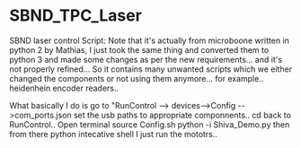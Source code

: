 # SBND_TPC_Laser
SBND laser control Script: 
Note that it's actually from microboone written in python 2 by Mathias, I just took the same thing and converted them to python 3 and made some changes as per the new requirements... 
and it's not properly refined... So it contains many unwanted scripts which we either changed the components or not using them anymore...
for example.. heidenhein encoder readers..

What basically I do is go to "RunControl --> devices-->Config -->com_ports.json
set the usb paths to appropriate componnents..
cd back to RunControl..
Open terminal
source Config.sh
python -i Shiva_Demo.py
then from there python intecative shell I just run the mototrs..
